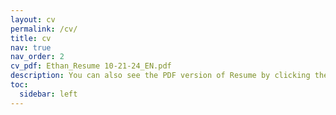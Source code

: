 ```yaml
---
layout: cv
permalink: /cv/
title: cv
nav: true
nav_order: 2
cv_pdf: Ethan_Resume 10-21-24_EN.pdf
description: You can also see the PDF version of Resume by clicking the botton in the right top corner.
toc:
  sidebar: left
---
```

